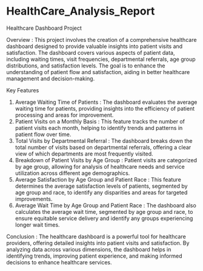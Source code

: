 # HealthCare_Analysis_Report
Healthcare Dashboard Project

Overview : 
This project involves the creation of a comprehensive healthcare dashboard designed to provide valuable insights into patient visits and satisfaction. The dashboard covers various aspects of patient data, including waiting times, visit frequencies, departmental referrals, age group distributions, and satisfaction levels. The goal is to enhance the understanding of patient flow and satisfaction, aiding in better healthcare management and decision-making.

Key Features
1.	Average Waiting Time of Patients : The dashboard evaluates the average waiting time for patients, providing insights into the efficiency of patient processing and areas for improvement.
2.	Patient Visits on a Monthly Basis : This feature tracks the number of patient visits each month, helping to identify trends and patterns in patient flow over time.
3.	Total Visits by Departmental Referral : The dashboard breaks down the total number of visits based on departmental referrals, offering a clear view of which departments are most frequently visited.
4.	Breakdown of Patient Visits by Age Group : Patient visits are categorized by age group, allowing for analysis of healthcare needs and service utilization across different age demographics.
5.	Average Satisfaction by Age Group and Patient Race : This feature determines the average satisfaction levels of patients, segmented by age group and race, to identify any disparities and areas for targeted improvements.
6.	Average Wait Time by Age Group and Patient Race : The dashboard also calculates the average wait time, segmented by age group and race, to ensure equitable service delivery and identify any groups experiencing longer wait times.
   
Conclusion : 
The healthcare dashboard is a powerful tool for healthcare providers, offering detailed insights into patient visits and satisfaction. By analyzing data across various dimensions, the dashboard helps in identifying trends, improving patient experience, and making informed decisions to enhance healthcare services.
